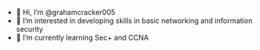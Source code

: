 - 👋 Hi, I’m @grahamcracker005
- 👀 I’m interested in developing skills in basic networking and information security
- 🌱 I’m currently learning Sec+ and CCNA

<!---
grahamcracker005/grahamcracker005 is a ✨ special ✨ repository because its `README.md` (this file) appears on your GitHub profile.
You can click the Preview link to take a look at your changes.
--->
